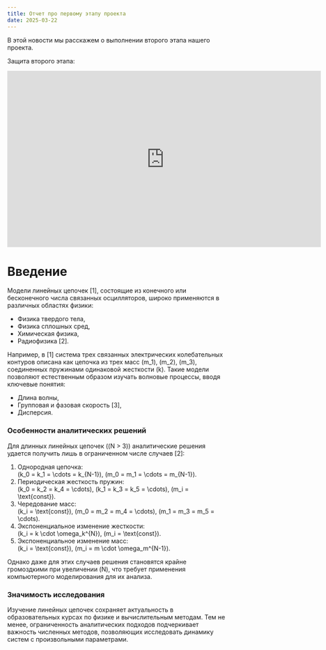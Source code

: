 ```yaml
---
title: Отчет про первому этапу проекта
date: 2025-03-22
---
```


В этой новости мы расскажем о выполнении второго этапа нашего проекта.

Защита второго этапа:

<iframe width="720" height="405" src="https://rutube.ru/play/embed/3bafd7b3ae7888790f9bf919f33856d3/" frameBorder="0" allow="clipboard-write; autoplay" webkitAllowFullScreen mozallowfullscreen allowFullScreen></iframe>

<!--more-->

# Введение  
Модели линейных цепочек [1], состоящие из конечного или бесконечного числа связанных осцилляторов, широко применяются в различных областях физики:  
- Физика твердого тела,  
- Физика сплошных сред,  
- Химическая физика,  
- Радиофизика [2].  

Например, в [1] система трех связанных электрических колебательных контуров описана как цепочка из трех масс \(m_1\), \(m_2\), \(m_3\), соединенных пружинами одинаковой жесткости \(k\). Такие модели позволяют естественным образом изучать волновые процессы, вводя ключевые понятия:  
- Длина волны,  
- Групповая и фазовая скорость [3],  
- Дисперсия.  

### Особенности аналитических решений  
Для длинных линейных цепочек (\(N > 3\)) аналитические решения удается получить лишь в ограниченном числе случаев [2]:  
1. Однородная цепочка:  
   \(k_0 = k_1 = \cdots = k_{N-1}\), \(m_0 = m_1 = \cdots = m_{N-1}\).  
2. Периодическая жесткость пружин:  
   \(k_0 = k_2 = k_4 = \cdots\), \(k_1 = k_3 = k_5 = \cdots\), \(m_i = \text{const}\).  
3. Чередование масс:  
   \(k_i = \text{const}\), \(m_0 = m_2 = m_4 = \cdots\), \(m_1 = m_3 = m_5 = \cdots\).  
4. Экспоненциальное изменение жесткости:  
   \(k_i = k \cdot \omega_k^{N}\), \(m_i = \text{const}\).  
5. Экспоненциальное изменение масс:  
   \(k_i = \text{const}\), \(m_i = m \cdot \omega_m^{N-1}\).  

Однако даже для этих случаев решения становятся крайне громоздкими при увеличении \(N\), что требует применения компьютерного моделирования для их анализа.  

### Значимость исследования  
Изучение линейных цепочек сохраняет актуальность в образовательных курсах по физике и вычислительным методам. Тем не менее, ограниченность аналитических подходов подчеркивает важность численных методов, позволяющих исследовать динамику систем с произвольными параметрами.  


